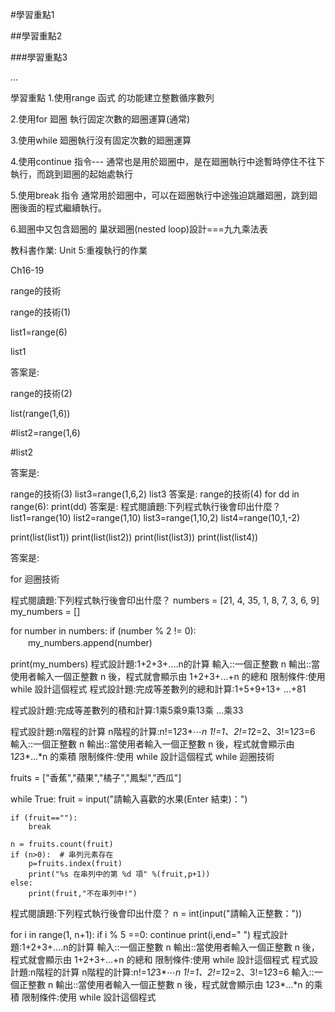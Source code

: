 #學習重點1

##學習重點2

###學習重點3

...


學習重點
1.使用range 函式 的功能建立整數循序數列

2.使用for 廻圈 執行固定次數的廻圈運算(通常)

3.使用while 廻圈執行沒有固定次數的廻圈運算

4.使用continue 指令--- 通常也是用於廻圈中，是在廻圈執行中途暫時停住不往下執行，而跳到廻圈的起始處執行

5.使用break 指令 通常用於廻圈中，可以在廻圈執行中途強迫跳離廻圈，跳到廻圈後面的程式繼續執行。

6.廻圈中又包含廻圈的 巢狀廻圈(nested loop)設計===九九乘法表


教科書作業:
Unit 5:重複執行的作業

Ch16-19

range的技術

range的技術(1)

list1=range(6)

list1

答案是:

range的技術(2)

list(range(1,6))

#list2=range(1,6)

#list2

答案是:

range的技術(3)
list3=range(1,6,2)
list3
答案是:
range的技術(4)
for dd in range(6):
   print(dd)
答案是:
程式閱讀題:下列程式執行後會印出什麼？
list1=range(10)
list2=range(1,10)
list3=range(1,10,2)
list4=range(10,1,-2)

print(list(list1))
print(list(list2))
print(list(list3)) 
print(list(list4))  

答案是:

for 迴圈技術

程式閱讀題:下列程式執行後會印出什麼？
numbers = [21, 4, 35, 1, 8, 7, 3, 6, 9]
my_numbers = []

for number in numbers:
    if (number % 2 != 0): 
　　my_numbers.append(number)

print(my_numbers)
程式設計題:1+2+3+....n的計算
輸入::一個正整數 n
輸出::當使用者輸入一個正整數 n 後，程式就會顯示由 1+2+3+...+n 的總和
限制條件:使用 while 設計這個程式
程式設計題:完成等差數列的總和計算:1+5+9+13+ ...+81

程式設計題:完成等差數列的積和計算:1乘5乘9乘13乘 ...乘33

程式設計題:n階程的計算
n階程的計算:n!=1*2*3*⋯*n
1!=1、2!=1*2=2、3!=1*2*3=6
輸入::一個正整數 n
輸出::當使用者輸入一個正整數 n 後，程式就會顯示由 1*2*3*...*n 的乘積
限制條件:使用 while 設計這個程式
while 迴圈技術

fruits = ["香蕉","蘋果","橘子","鳳梨","西瓜"]

while True:
    fruit = input("請輸入喜歡的水果(Enter 結束)：")

    if (fruit==""):
        break

    n = fruits.count(fruit) 
    if (n>0):  # 串列元素存在
        p=fruits.index(fruit)
        print("%s 在串列中的第 %d 項" %(fruit,p+1))
    else:
        print(fruit,"不在串列中!")
程式閱讀題:下列程式執行後會印出什麼？
n = int(input("請輸入正整數："))

for i in range(1, n+1):
    if i % 5 ==0:
        continue
    print(i,end=" ")
程式設計題:1+2+3+....n的計算
輸入::一個正整數 n
輸出::當使用者輸入一個正整數 n 後，程式就會顯示由 1+2+3+...+n 的總和
限制條件:使用 while 設計這個程式
程式設計題:n階程的計算
n階程的計算:n!=1*2*3*⋯*n
1!=1、2!=1*2=2、3!=1*2*3=6
輸入::一個正整數 n
輸出::當使用者輸入一個正整數 n 後，程式就會顯示由 1*2*3*...*n 的乘積
限制條件:使用 while 設計這個程式
